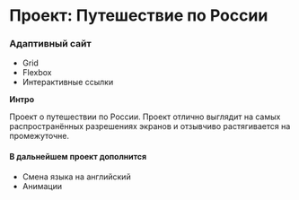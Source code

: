 # Проект: Путешествие по России

### Адаптивный сайт
* Grid 
* Flexbox
* Интерактивные ссылки

**Интро**

Проект о путешествии по России.
Проект отлично выглядит на самых распространённых разрешениях экранов и отзывчиво растягивается на промежуточне.

#### В дальнейшем проект дополнится 
* Смена языка на английский
* Анимации

